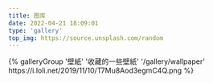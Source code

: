```yaml
---
title: 图库
date: 2022-04-21 18:09:01
type: 'gallery'
top_img: https://source.unsplash.com/random
---
```


<div class="gallery-group-main">
{% galleryGroup '壁紙' '收藏的一些壁紙' '/gallery/wallpaper' https://i.loli.net/2019/11/10/T7Mu8Aod3egmC4Q.png %}
</div>
